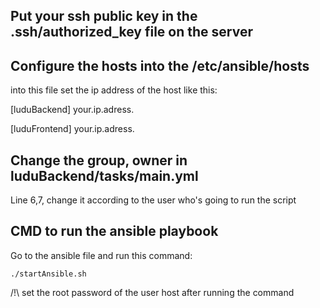 Put your ssh public key in the .ssh/authorized_key file on the server
---------------------------------------------------------------------

Configure the hosts into the /etc/ansible/hosts
-----------------------------------------------

into this file set the ip address of the host like this:

[luduBackend]
your.ip.adress.

[luduFrontend]
your.ip.adress.

Change the group, owner in luduBackend/tasks/main.yml
-----------------------------------------------------

Line 6,7, change it according to the user who's going to run the script

CMD to run the ansible playbook
-------------------------------

Go to the ansible file and run this command:

    ./startAnsible.sh

/!\ set the root password of the user host after running the command